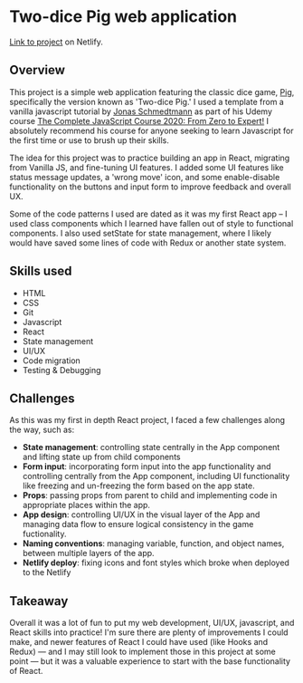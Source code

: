 # Two-dice Pig web application

[Link to project](https://stupefied-colden-eca4ca.netlify.app/ 'Project Link') on Netlify.

## Overview

This project is a simple web application featuring the classic dice game, [Pig](<https://en.wikipedia.org/wiki/Pig_(dice_game)> 'Pig'), specifically the version known as 'Two-dice Pig.' I used a template from a vanilla javascript tutorial by [Jonas Schmedtmann](https://codingheroes.io/ 'coding heroes') as part of his Udemy course [The Complete JavaScript Course 2020: From Zero to Expert!](https://www.udemy.com/course/the-complete-javascript-course/ 'The Complete Javascript Course') I absolutely recommend his course for anyone seeking to learn Javascript for the first time or use to brush up their skills.

The idea for this project was to practice building an app in React, migrating from Vanilla JS, and fine-tuning UI features. I added some UI features like status message updates, a 'wrong move' icon, and some enable-disable functionality on the buttons and input form to improve feedback and overall UX.

Some of the code patterns I used are dated as it was my first React app &ndash; I used class components which I learned have fallen out of style to functional components. I also used setState for state management, where I likely would have saved some lines of code with Redux or another state system.

## Skills used

- HTML
- CSS
- Git
- Javascript
- React
- State management
- UI/UX
- Code migration
- Testing & Debugging

## Challenges

As this was my first in depth React project, I faced a few challenges along the way, such as:

- **State management**: controlling state centrally in the App component and lifting state up from child components
- **Form input**: incorporating form input into the app functionality and controlling centrally from the App component, including UI functionality like freezing and un-freezing the form based on the app state.
- **Props**: passing props from parent to child and implementing code in appropriate places within the app.
- **App design**: controlling UI/UX in the visual layer of the App and managing data flow to ensure logical consistency in the game fuctionality.
- **Naming conventions**: managing variable, function, and object names, between multiple layers of the app.
- **Netlify deploy**: fixing icons and font styles which broke when deployed to the Netlify

## Takeaway

Overall it was a lot of fun to put my web development, UI/UX, javascript, and React skills into practice! I'm sure there are plenty of improvements I could make, and newer features of React I could have used (like Hooks and Redux) &mdash; and I may still look to implement those in this project at some point &mdash; but it was a valuable experience to start with the base functionality of React.
